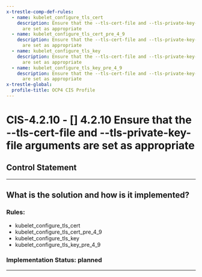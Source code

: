 ```yaml
---
x-trestle-comp-def-rules:
  - name: kubelet_configure_tls_cert
    description: Ensure that the --tls-cert-file and --tls-private-key-file arguments
      are set as appropriate
  - name: kubelet_configure_tls_cert_pre_4_9
    description: Ensure that the --tls-cert-file and --tls-private-key-file arguments
      are set as appropriate
  - name: kubelet_configure_tls_key
    description: Ensure that the --tls-cert-file and --tls-private-key-file arguments
      are set as appropriate
  - name: kubelet_configure_tls_key_pre_4_9
    description: Ensure that the --tls-cert-file and --tls-private-key-file arguments
      are set as appropriate
x-trestle-global:
  profile-title: OCP4 CIS Profile
---
```


# CIS-4.2.10 - \[\] 4.2.10 Ensure that the --tls-cert-file and --tls-private-key-file arguments are set as appropriate

## Control Statement

______________________________________________________________________

## What is the solution and how is it implemented?

<!-- For implementation status enter one of: implemented, partial, planned, alternative, not-applicable -->

<!-- Note that the list of rules under ### Rules: is read-only and changes will not be captured after assembly to JSON -->

### Rules:

  - kubelet_configure_tls_cert
  - kubelet_configure_tls_cert_pre_4_9
  - kubelet_configure_tls_key
  - kubelet_configure_tls_key_pre_4_9

### Implementation Status: planned

______________________________________________________________________
